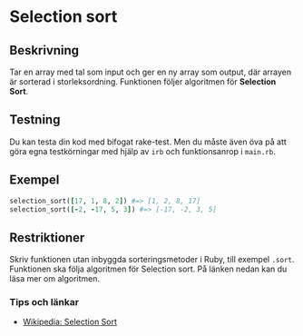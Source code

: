 # Selection sort

## Beskrivning
Tar en array med tal som input och ger en ny array som output, där arrayen är sorterad i storleksordning. Funktionen följer algoritmen för **Selection Sort**.

## Testning
Du kan testa din kod med bifogat rake-test. Men du måste även öva på att göra egna testkörningar med hjälp av `irb` och funktionsanrop i `main.rb`.

## Exempel
```` ruby
selection_sort([17, 1, 8, 2]) #=> [1, 2, 8, 17]
selection_sort([-2, -17, 5, 3]) #=> [-17, -2, 3, 5]
````

## Restriktioner
Skriv funktionen utan inbyggda sorteringsmetoder i Ruby, till exempel `.sort`. Funktionen ska följa algoritmen för Selection sort. På länken nedan kan du läsa mer om algoritmen.

### Tips och länkar
* [Wikipedia: Selection Sort](https://en.wikipedia.org/wiki/Selection_sort)